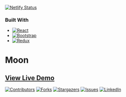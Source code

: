 [![Netlify Status](https://api.netlify.com/api/v1/badges/1214ab72-5099-4ebf-a1bd-f6191a16a180/deploy-status)](https://app.netlify.com/sites/super-zabaione-ceed28/deploys)

### Built With
* [![React][React.js]][React-url]
* [![Bootstrap][Bootstrap.com]][Bootstrap-url]
* [![Redux][Redux.js]][Redux-url]

<h1> Moon </h1>
<h2> <a href="https://super-zabaione-ceed28.netlify.app/">View Live Demo</a></h2>


[![Contributors][contributors-shield]][contributors-url]
[![Forks][forks-shield]][forks-url]
[![Stargazers][stars-shield]][stars-url]
[![Issues][issues-shield]][issues-url]
[![LinkedIn][linkedin-shield]][linkedin-url]





[contributors-shield]: https://img.shields.io/github/contributors/afkborn/moon-demo.svg?style=for-the-badge
[contributors-url]: https://github.com/afkborn/moon-demo/graphs/contributors
[forks-shield]: https://img.shields.io/github/forks/afkborn/moon-demo.svg?style=for-the-badge
[forks-url]: https://github.com/afkborn/moon-demo/network/members
[stars-shield]: https://img.shields.io/github/stars/afkborn/moon-demo.svg?style=for-the-badge
[stars-url]: https://github.com/afkborn/moon-demo/stargazers
[issues-shield]: https://img.shields.io/github/issues/afkborn/moon-demo.svg?style=for-the-badge
[issues-url]: https://github.com/afkborn/moon-demo/issues
[linkedin-shield]: https://img.shields.io/badge/-LinkedIn-black.svg?style=for-the-badge&logo=linkedin&colorB=555
[linkedin-url]: https://www.linkedin.com/in/bilgehankalay/
[React.js]: https://img.shields.io/badge/React-20232A?style=for-the-badge&logo=react&logoColor=61DAFB
[React-url]: https://reactjs.org/
[Bootstrap.com]: https://img.shields.io/badge/Bootstrap-563D7C?style=for-the-badge&logo=bootstrap&logoColor=white
[Bootstrap-url]: https://getbootstrap.com
[Redux.js]: https://img.shields.io/badge/Redux-593D88?style=for-the-badge&logo=redux&logoColor=white
[Redux-url]: https://redux.js.org/
